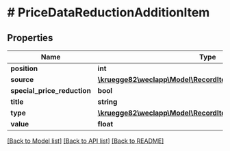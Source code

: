 # # PriceDataReductionAdditionItem

## Properties

Name | Type | Description | Notes
------------ | ------------- | ------------- | -------------
**position** | **int** |  | [optional]
**source** | [**\kruegge82\weclapp\Model\RecordItemReductionAdditionSource**](RecordItemReductionAdditionSource.md) |  | [optional]
**special_price_reduction** | **bool** |  | [optional]
**title** | **string** |  | [optional]
**type** | [**\kruegge82\weclapp\Model\RecordItemReductionAdditionType**](RecordItemReductionAdditionType.md) |  | [optional]
**value** | **float** |  | [optional]

[[Back to Model list]](../../README.md#models) [[Back to API list]](../../README.md#endpoints) [[Back to README]](../../README.md)
